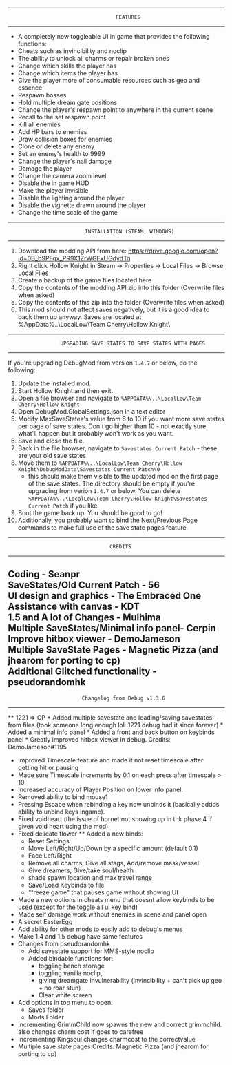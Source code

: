 ﻿----------------------------------------------------------------------------------------
                                       FEATURES
----------------------------------------------------------------------------------------
* A completely new toggleable UI in game that provides the following functions:
* Cheats such as invincibility and noclip
* The ability to unlock all charms or repair broken ones
* Change which skills the player has
* Change which items the player has
* Give the player more of consumable resources such as geo and essence
* Respawn bosses
* Hold multiple dream gate positions
* Change the player's respawn point to anywhere in the current scene
* Recall to the set respawn point
* Kill all enemies
* Add HP bars to enemies
* Draw collision boxes for enemies
* Clone or delete any enemy
* Set an enemy's health to 9999
* Change the player's nail damage
* Damage the player
* Change the camera zoom level
* Disable the in game HUD
* Make the player invisible
* Disable the lighting around the player
* Disable the vignette drawn around the player
* Change the time scale of the game
----------------------------------------------------------------------------------------
                             INSTALLATION (STEAM, WINDOWS)
----------------------------------------------------------------------------------------
1) Download the modding API from here: https://drive.google.com/open?id=0B_b9PFqx_PR9X1ZrWGFxUGdydTg
2) Right click Hollow Knight in Steam -> Properties -> Local Files -> Browse Local Files
3) Create a backup of the game files located here
4) Copy the contents of the modding API zip into this folder (Overwrite files when asked)
5) Copy the contents of this zip into the folder (Overwrite files when asked)
6) This mod should not affect saves negatively, but it is a good idea to back them up anyway.
   Saves are located at %AppData%\..\LocalLow\Team Cherry\Hollow Knight\
----------------------------------------------------------------------------------------
                     UPGRADING SAVE STATES TO SAVE STATES WITH PAGES
----------------------------------------------------------------------------------------
If you're upgrading DebugMod from version `1.4.7` or below, do the following:
1) Update the installed mod.
2) Start Hollow Knight and then exit.
3) Open a file browser and navigate to `%APPDATA%\..\LocalLow\Team Cherry\Hollow Knight`
4) Open DebugMod.GlobalSettings.json in a text editor
5) Modify MaxSaveStates's value from 6 to 10 if you want more save states per page of
   save states. Don't go higher than 10 - not exactly sure what'll happen but it 
   probably won't work as you want.
7) Save and close the file.
8) Back in the file browser, navigate to `Savestates Current Patch` - these are your 
   old save states
9) Move them to `%APPDATA%\..\LocalLow\Team Cherry\Hollow Knight\DebugModData\Savestates Current Patch\0`
   - this should make them visible to the updated mod on the first page of the save 
   states. The directory should be empty if you're upgrading from verion `1.4.7` 
   or below. You can delete `%APPDATA%\..\LocalLow\Team Cherry\Hollow Knight\Savestates Current Patch`
   if you like.
10) Boot the game back up. You should be good to go!
11) Additionally, you probably want to bind the Next/Previous Page commands to make full
    use of the save state pages feature.
----------------------------------------------------------------------------------------
                                     CREDITS
----------------------------------------------------------------------------------------
Coding - Seanpr<br />
SaveStates/Old Current Patch - 56<br />
UI design and graphics - The Embraced One<br />
Assistance with canvas - KDT<br />
1.5 and A lot of Changes - Mulhima<br />
Multiple SaveStates/Minimal info panel- Cerpin<br />
Improve hitbox viewer - DemoJameson<br />
Multiple SaveState Pages - Magnetic Pizza (and jhearom for porting to cp)<br />
Additional Glitched functionality - pseudorandomhk<br />
----------------------------------------------------------------------------------------
                            Changelog from Debug v1.3.6
----------------------------------------------------------------------------------------
** 1221 => CP 
    * Added multiple savestate and loading/saving savestates from files (took someone long enough lol. 1221 debug had it since forever)
    * Added a minimal info panel
    * Added a front and back button on keybinds panel
    * Greatly improved hitbox viewer in debug. Credits: DemoJameson#1195
* Improved Timescale feature and made it not reset timescale after getting hit or pausing
* Made sure Timescale increments by 0.1 on each press after timescale > 10.
* Increased accuracy of Player Position on lower info panel.
* Removed ability to bind mouse1
* Pressing Escape when rebinding a key now unbinds it (basically addds ability to unbind keys ingame).
* Fixed voidheart (the issue of hornet not showing up in thk phase 4 if given void heart using the mod)
* Fixed delicate flower
** Added a new binds:
    * Reset Settings
    * Move Left/Right/Up/Down by a specific amount (default 0.1)
    * Face Left/Right
    * Remove all charms, Give all stags, Add/remove mask/vessel
    * Give dreamers, Give/take soul/health
    * shade spawn location and max travel range
    * Save/Load Keybinds to file
    * "freeze game" that pauses game without showing UI
* Made a new options in cheats menu that doesnt allow keybinds to be used (except for the toggle all ui key bind)
* Made self damage work without enemies in scene and panel open
* A secret EasterEgg
* Add ability for other mods to easily add to debug's menus
* Make 1.4 and 1.5 debug have same features
* Changes from pseudorandomhk
    * Add savestate support for MMS-style noclip
    * Added bindable functions for:
        * toggling bench storage
        * toggling vanilla noclip,
        * giving dreamgate invulnerability (invincibility + can't pick up geo + no roar stun)
        * Clear white screen
* Add options in top menu to open:
    * Saves folder
    * Mods Folder
* Incrementing GrimmChild now spawns the new and correct grimmchild. also changes charm cost if goes to carefree
* Incrementing Kingsoul changes charmcost to the correctvalue
* Multiple save state pages Credits: Magnetic Pizza (and jhearom for porting to cp)
